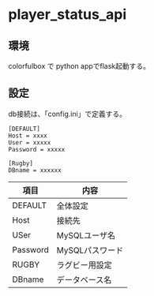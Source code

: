 # player_status_api

## 環境
colorfulbox で python appでflask起動する。


## 設定
db接続は、「config.ini」で定義する。



    [DEFAULT]
    Host = xxxx
    User = xxxxx
    Password = xxxxx

    [Rugby]
    DBname = xxxxxx

|項目|内容|
|-|-|
|DEFAULT|全体設定|
|Host|接続先|
|USer|MySQLユーザ名|
|Password|MySQLパスワード|
|RUGBY|ラグビー用設定|
|DBname|データベース名|


